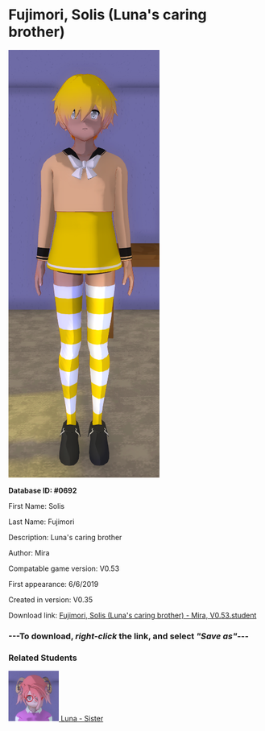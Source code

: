 # Fujimori, Solis (Luna's caring brother)

<img src="../../Files/Images/Fujimori, Solis (Luna's caring brother).png" title="Fujimori, Solis (Luna's caring brother) - Mira, V0.53">

**Database ID: #0692**

First Name: Solis

Last Name: Fujimori

Description: Luna's caring brother

Author: Mira

Compatable game version: V0.53

First appearance: 6/6/2019

Created in version: V0.35

Download link: <a href="https://raw.githubusercontent.com/Arbiter1223/Daigaku-Gurashi-Custom-Students/master/Files/Student%20Files/Fujimori%2C%20Solis%20(Luna's%20caring%20brother)%20-%20Mira%2C%20V0.53.student">Fujimori, Solis (Luna's caring brother) - Mira, V0.53.student</a>

### ---**To download, _right-click_ the link, and select _"Save as"_**---

### Related Students

<a href="Fujimori, Luna (A shy and innocent goat girl).md"><img src="../../Files/Thumbs/Fujimori, Luna (A shy and innocent goat girl).png" height="100" width="100" title="Fujimori, Luna (A shy and innocent goat girl) - Mira, V0.53"></a><a href="Fujimori, Luna (A shy and innocent goat girl).md"> Luna - Sister</a>

